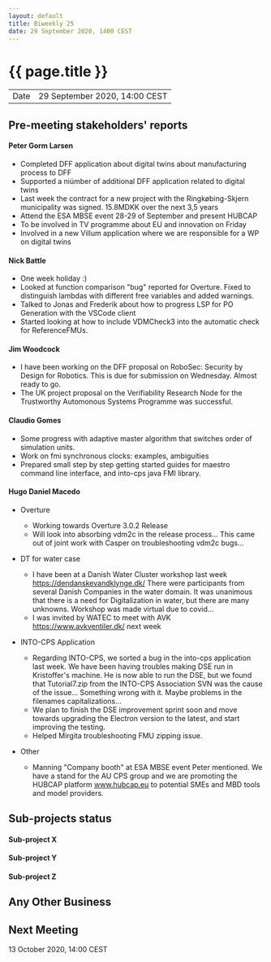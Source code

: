 ```yaml
---
layout: default
title: Biweekly 25
date: 29 September 2020, 1400 CEST
---
```


<script src="https://code.jquery.com/jquery-1.11.1.min.js">
</script>
<script src="/javascripts/edit.js"></script>
<script>setEditButonNm();</script>

# {{ page.title }}

|||
|---|---|
| Date | 29 September 2020, 14:00 CEST |


## Pre-meeting stakeholders' reports

<!-- Please keep in mind that the minutes are publicly available.-->

#### Peter Gorm Larsen
* Completed DFF application about digital twins about manufacturing process to DFF
* Supported a niúmber of additional DFF application related to digital twins
* Last week the contract for a new project with the Ringkøbing-Skjern municipality was signed. 15.8MDKK over the next 3,5 years
* Attend the ESA MBSE event 28-29 of September and present HUBCAP 
* To be involved in TV programme about EU and innovation on Friday
* Involved in a new Villum application where we are responsible for a WP on digital twins

#### Nick Battle
* One week holiday :)
* Looked at function comparison "bug" reported for Overture. Fixed to distinguish lambdas with different free variables and added warnings.
* Talked to Jonas and Frederik about how to progress LSP for PO Generation with the VSCode client
* Started looking at how to include VDMCheck3 into the automatic check for ReferenceFMUs.

#### Jim Woodcock
* I have been working on the DFF proposal on RoboSec: Security by Design for Robotics. This is due for submission on Wednesday. Almost ready to go.
* The UK project proposal on the Verifiability Research Node for the Trustworthy Automonous Systems Programme was successful.

#### Claudio Gomes
* Some progress with adaptive master algorithm that switches order of simulation units.
* Work on fmi synchronous clocks: examples, ambiguities
* Prepared small step by step getting started guides for maestro command line interface, and into-cps java FMI library.

#### Hugo Daniel Macedo
* Overture
  * Working towards Overture 3.0.2 Release 
  * Will look into absorbing vdm2c in the release process... This came out of joint work with Casper on troubleshooting vdm2c bugs...

* DT for water case
   * I have been at a Danish Water Cluster workshop last week https://dendanskevandklynge.dk/ There were participants from several Danish Companies in the water       domain. It was unanimous that there is a need for Digitalization in water, but there are many unknowns. Workshop was made virtual due to covid... 
   * I was invited by WATEC to meet with AVK https://www.avkventiler.dk/ next week
* INTO-CPS Application
   * Regarding INTO-CPS, we sorted a bug in the into-cps application last week. We have been having troubles making DSE run in Kristoffer's machine. He is now able to run the DSE, but we found that Tutorial7.zip from the INTO-CPS Association SVN was the cause of the issue... Something wrong with it. Maybe problems in the filenames capitalizations...
   * We plan to finish the DSE improvement sprint soon and move towards upgrading the Electron version to the latest, and start improving the testing.
   * Helped Mirgita troubleshooting FMU zipping issue.

* Other
   * Manning "Company booth" at ESA MBSE event Peter mentioned. We have a stand for the AU CPS group and we are promoting the HUBCAP platform www.hubcap.eu to potential SMEs and MBD tools and model providers.
  
   


## Sub-projects status


#### Sub-project X

#### Sub-project Y

#### Sub-project Z

##  Any Other Business

Next Meeting
------------

13 October 2020, 14:00 CEST


<div id="edit_page_div"></div>
